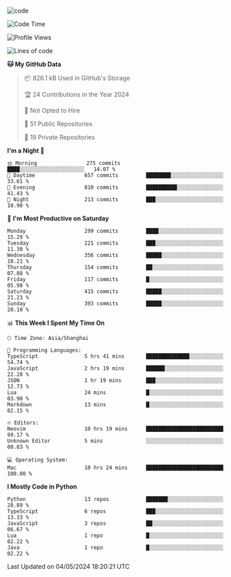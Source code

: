
<!--
**liuyaanng/liuyaanng** is a ✨ _special_ ✨ repository because its `README.md` (this file) appears on your GitHub profile.

Here are some ideas to get you started:

- 🔭 I’m currently working on ...
- 🌱 I’m currently learning ...
- 👯 I’m looking to collaborate on ...
- 🤔 I’m looking for help with ...
- 💬 Ask me about ...
- 📫 How to reach me: ...
- 😄 Pronouns: ...
- ⚡ Fun fact: ...
-->


![code](https://cdn.jsdelivr.net/gh/liuyaanng/liuyaanng@1.0/code.gif) 

<!--START_SECTION:waka-->
![Code Time](http://img.shields.io/badge/Code%20Time-358%20hrs%2036%20mins-blue)

![Profile Views](http://img.shields.io/badge/Profile%20Views-0-blue)

![Lines of code](https://img.shields.io/badge/From%20Hello%20World%20I%27ve%20Written-14.6%20million%20lines%20of%20code-blue)

**🐱 My GitHub Data** 

> 📦 826.1 kB Used in GitHub's Storage 
 > 
> 🏆 24 Contributions in the Year 2024
 > 
> 🚫 Not Opted to Hire
 > 
> 📜 51 Public Repositories 
 > 
> 🔑 19 Private Repositories 
 > 
**I'm a Night 🦉** 

```text
🌞 Morning                275 commits         ████░░░░░░░░░░░░░░░░░░░░░   14.07 % 
🌆 Daytime                657 commits         ████████░░░░░░░░░░░░░░░░░   33.61 % 
🌃 Evening                810 commits         ██████████░░░░░░░░░░░░░░░   41.43 % 
🌙 Night                  213 commits         ███░░░░░░░░░░░░░░░░░░░░░░   10.90 % 
```
📅 **I'm Most Productive on Saturday** 

```text
Monday                   299 commits         ████░░░░░░░░░░░░░░░░░░░░░   15.29 % 
Tuesday                  221 commits         ███░░░░░░░░░░░░░░░░░░░░░░   11.30 % 
Wednesday                356 commits         █████░░░░░░░░░░░░░░░░░░░░   18.21 % 
Thursday                 154 commits         ██░░░░░░░░░░░░░░░░░░░░░░░   07.88 % 
Friday                   117 commits         █░░░░░░░░░░░░░░░░░░░░░░░░   05.98 % 
Saturday                 415 commits         █████░░░░░░░░░░░░░░░░░░░░   21.23 % 
Sunday                   393 commits         █████░░░░░░░░░░░░░░░░░░░░   20.10 % 
```


📊 **This Week I Spent My Time On** 

```text
🕑︎ Time Zone: Asia/Shanghai

💬 Programming Languages: 
TypeScript               5 hrs 41 mins       ██████████████░░░░░░░░░░░   54.74 % 
JavaScript               2 hrs 19 mins       ██████░░░░░░░░░░░░░░░░░░░   22.28 % 
JSON                     1 hr 19 mins        ███░░░░░░░░░░░░░░░░░░░░░░   12.73 % 
Lua                      24 mins             █░░░░░░░░░░░░░░░░░░░░░░░░   03.90 % 
Markdown                 13 mins             █░░░░░░░░░░░░░░░░░░░░░░░░   02.15 % 

🔥 Editors: 
Neovim                   10 hrs 19 mins      █████████████████████████   99.17 % 
Unknown Editor           5 mins              ░░░░░░░░░░░░░░░░░░░░░░░░░   00.83 % 

💻 Operating System: 
Mac                      10 hrs 24 mins      █████████████████████████   100.00 % 
```

**I Mostly Code in Python** 

```text
Python                   13 repos            ███████░░░░░░░░░░░░░░░░░░   28.89 % 
TypeScript               6 repos             ███░░░░░░░░░░░░░░░░░░░░░░   13.33 % 
JavaScript               3 repos             ██░░░░░░░░░░░░░░░░░░░░░░░   06.67 % 
Lua                      1 repo              █░░░░░░░░░░░░░░░░░░░░░░░░   02.22 % 
Java                     1 repo              █░░░░░░░░░░░░░░░░░░░░░░░░   02.22 % 
```




 Last Updated on 04/05/2024 18:20:21 UTC
<!--END_SECTION:waka-->

